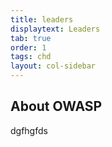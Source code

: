 ```yaml
---
title: leaders
displaytext: Leaders
tab: true
order: 1
tags: chd
layout: col-sidebar
---
```




## About OWASP
dgfhgfds
